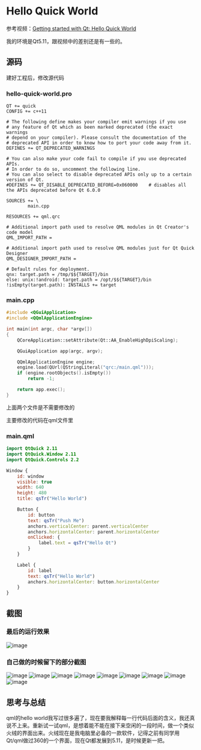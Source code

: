 # Hello Quick World

参考视频：[Getting started with Qt: Hello Quick World](https://www.youtube.com/watch?v=nepoVgVvWEI)

我的环境是Qt5.11，跟视频中的差别还是有一些的。

## 源码

建好工程后，修改源代码

### hello-quick-world.pro

```
QT += quick
CONFIG += c++11

# The following define makes your compiler emit warnings if you use
# any feature of Qt which as been marked deprecated (the exact warnings
# depend on your compiler). Please consult the documentation of the
# deprecated API in order to know how to port your code away from it.
DEFINES += QT_DEPRECATED_WARNINGS

# You can also make your code fail to compile if you use deprecated APIs.
# In order to do so, uncomment the following line.
# You can also select to disable deprecated APIs only up to a certain version of Qt.
#DEFINES += QT_DISABLE_DEPRECATED_BEFORE=0x060000    # disables all the APIs deprecated before Qt 6.0.0

SOURCES += \
        main.cpp

RESOURCES += qml.qrc

# Additional import path used to resolve QML modules in Qt Creator's code model
QML_IMPORT_PATH =

# Additional import path used to resolve QML modules just for Qt Quick Designer
QML_DESIGNER_IMPORT_PATH =

# Default rules for deployment.
qnx: target.path = /tmp/$${TARGET}/bin
else: unix:!android: target.path = /opt/$${TARGET}/bin
!isEmpty(target.path): INSTALLS += target

```

### main.cpp

```c++
#include <QGuiApplication>
#include <QQmlApplicationEngine>

int main(int argc, char *argv[])
{
    QCoreApplication::setAttribute(Qt::AA_EnableHighDpiScaling);

    QGuiApplication app(argc, argv);

    QQmlApplicationEngine engine;
    engine.load(QUrl(QStringLiteral("qrc:/main.qml")));
    if (engine.rootObjects().isEmpty())
        return -1;

    return app.exec();
}

```

上面两个文件是不需要修改的

主要修改的代码在qml文件里

### main.qml

```qml
import QtQuick 2.11
import QtQuick.Window 2.11
import QtQuick.Controls 2.2

Window {
    id: window
    visible: true
    width: 640
    height: 480
    title: qsTr("Hello World")

    Button {
        id: button
        text: qsTr("Push Me")
        anchors.verticalCenter: parent.verticalCenter
        anchors.horizontalCenter: parent.horizontalCenter
        onClicked: {
            label.text = qsTr("Hello Qt")
        }
    }

    Label {
        id: label
        text: qsTr("Hello World")
        anchors.horizontalCenter: button.horizontalCenter
    }
}

```

## 截图

### 最后的运行效果

![image](http://oh913j3dl.bkt.clouddn.com//qml/hello_quick_world/0.gif)

### 自己做的时候留下的部分截图

![image](http://oh913j3dl.bkt.clouddn.com//qml/hello_quick_world/0.png)
![image](http://oh913j3dl.bkt.clouddn.com//qml/hello_quick_world/1.png)
![image](http://oh913j3dl.bkt.clouddn.com//qml/hello_quick_world/2.png)
![image](http://oh913j3dl.bkt.clouddn.com//qml/hello_quick_world/3.png)
![image](http://oh913j3dl.bkt.clouddn.com//qml/hello_quick_world/4.png)
![image](http://oh913j3dl.bkt.clouddn.com//qml/hello_quick_world/5.png)
![image](http://oh913j3dl.bkt.clouddn.com//qml/hello_quick_world/6.png)
![image](http://oh913j3dl.bkt.clouddn.com//qml/hello_quick_world/7.png)
![image](http://oh913j3dl.bkt.clouddn.com//qml/hello_quick_world/8.png)

## 思考与总结

qml的hello world我写过很多遍了，现在要我解释每一行代码后面的含义，我还真说不上来。重新试一试qml，是想着能不能在接下来空闲的一段时间，做一个类似火绒的界面出来。火绒现在是我电脑里必备的一款软件，记得之前有同学用Qt/qml做过360的一个界面，现在Qt都发展到5.11，是时候更新一把。